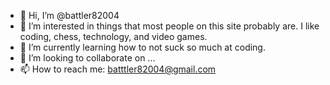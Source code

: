 - 👋 Hi, I’m @battler82004
- 👀 I’m interested in things that most people on this site probably are. I like coding, chess, technology, and video games.
- 🌱 I’m currently learning how to not suck so much at coding.
- 💞️ I’m looking to collaborate on ...
- 📫 How to reach me: batttler82004@gmail.com

<!---
battler82004/battler82004 is a ✨ special ✨ repository because its `README.md` (this file) appears on your GitHub profile.
You can click the Preview link to take a look at your changes.
--->

